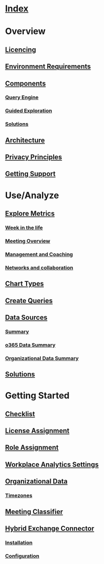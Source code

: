 # [Index](index.md)


# Overview
## [Licencing](deployment-guide-for-office-365-proplus.md)
## [Environment Requirements](about-office-365-proplus-in-the-enterprise.md)
## [Components](http://fasttrack.microsoft.com/office)
### [Query Engine](http://fasttrack.microsoft.com/office)
### [Guided Exploration](http://fasttrack.microsoft.com/office)
### [Solutions](http://fasttrack.microsoft.com/office)
## [Architecture](http://fasttrack.microsoft.com/office)
## [Privacy Principles](http://fasttrack.microsoft.com/office)
## [Getting Support](http://fasttrack.microsoft.com/office)
# Use/Analyze
## [Explore Metrics](http://fasttrack.microsoft.com/office)
### [Week in the life](http://fasttrack.microsoft.com/office)
### [Meeting Overview](http://fasttrack.microsoft.com/office)
### [Management and Coaching](http://fasttrack.microsoft.com/office)
### [Networks and collaboration ](http://fasttrack.microsoft.com/office)
## [Chart Types](/use/deployment-guide-for-office-365-proplus.md)
## [Create Queries](http://fasttrack.microsoft.com/office)
## [Data Sources](http://fasttrack.microsoft.com/office)
### [Summary](http://fasttrack.microsoft.com/office)
### [o365 Data Summary](http://fasttrack.microsoft.com/office)
### [Organizational Data Summary](http://fasttrack.microsoft.com/office)
## [Solutions](http://fasttrack.microsoft.com/office)
# Getting Started
## [Checklist	](http://fasttrack.microsoft.com/office)
## [License Assignment	](http://fasttrack.microsoft.com/office)
## [Role Assignment](http://fasttrack.microsoft.com/office)
## [Workplace Analytics Settings](http://fasttrack.microsoft.com/office)
## [Organizational Data](http://fasttrack.microsoft.com/office)
### [Timezones](http://fasttrack.microsoft.com/office)
## [Meeting Classifier	](http://fasttrack.microsoft.com/office)
## [Hybrid Exchange Connector	](http://fasttrack.microsoft.com/office)
### [Installation](http://fasttrack.microsoft.com/office)
### [Configuration](http://fasttrack.microsoft.com/office)







	


	
	
